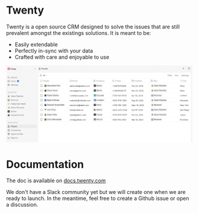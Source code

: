# Twenty

Twenty is a open source CRM designed to solve the issues that are still prevalent amongst the existings solutions. 
It is meant to be:
- Easily extendable
- Perfectly in-sync with your data
- Crafted with care and enjoyable to use

![Mockup of the CRM](/docs/src/img/mockup.png)


# Documentation
The doc is available on [docs.twenty.com](docs.twenty.com)

We don't have a Slack community yet but we will create one when we are ready to launch.
In the meantime, feel free to create a Github issue or open a discussion.